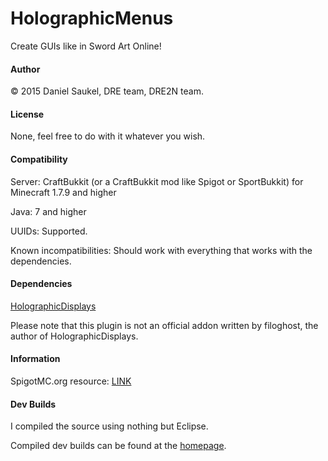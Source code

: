# HolographicMenus
Create GUIs like in Sword Art Online!

#### Author
© 2015 Daniel Saukel, DRE team, DRE2N team.

#### License
None, feel free to do with it whatever you wish.

#### Compatibility
Server: CraftBukkit (or a CraftBukkit mod like Spigot or SportBukkit) for Minecraft 1.7.9 and higher

Java: 7 and higher

UUIDs: Supported.

Known incompatibilities: Should work with everything that works with the dependencies.

#### Dependencies
[HolographicDisplays](http://dev.bukkit.org/bukkit-plugins/holographic-displays/)

Please note that this plugin is not an official addon written by filoghost, the author of HolographicDisplays.

#### Information
SpigotMC.org resource: [LINK](https://www.spigotmc.org/resources/holographicmenus.9389/)

#### Dev Builds
I compiled the source using nothing but Eclipse.

Compiled dev builds can be found at the [homepage](http://dre2n.ml/).
